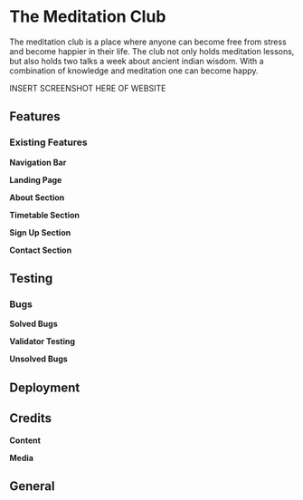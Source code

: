 # The Meditation Club

The meditation club is a place where anyone can become free from stress and become happier in their life. The club not only holds meditation lessons, but also holds two talks a week about ancient indian wisdom. With a combination of knowledge and meditation one can become happy. 

INSERT SCREENSHOT HERE OF WEBSITE


## Features

### Existing Features

**Navigation Bar**

**Landing Page**

**About Section**

**Timetable Section**

**Sign Up Section**

**Contact Section**


## Testing

### Bugs
**Solved Bugs**

**Validator Testing**

**Unsolved Bugs**


## Deployment

## Credits
**Content**

**Media**


## General
